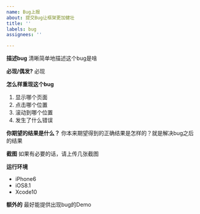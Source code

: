 ```yaml
---
name: Bug上报
about: 提交Bug让框架更加健壮
title: ''
labels: bug
assignees: ''

---
```


**描述bug**
清晰简单地描述这个bug是啥

**必现/偶发?**
必现

**怎么样重现这个bug**
1. 显示哪个页面
2. 点击哪个位置
3. 滚动到哪个位置
4. 发生了什么错误

**你期望的结果是什么？**
你本来期望得到的正确结果是怎样的？就是解决bug之后的结果

**截图**
如果有必要的话，请上传几张截图

**运行环境**
 - iPhone6
 - iOS8.1
 - Xcode10

**额外的**
最好能提供出现bug的Demo
